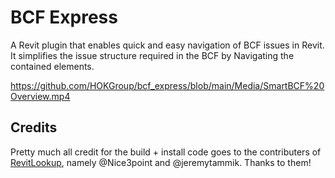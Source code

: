 # BCF Express
A Revit plugin that enables quick and easy navigation of BCF issues in Revit.  
It simplifies the issue structure required in the BCF by Navigating the contained elements.


https://github.com/HOKGroup/bcf_express/blob/main/Media/SmartBCF%20Overview.mp4



## Credits
Pretty much all credit for the build + install code goes to the contributers of [RevitLookup](https://github.com/jeremytammik/RevitLookup), namely @Nice3point and @jeremytammik. Thanks to them!